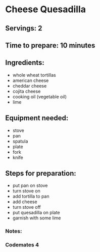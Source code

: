 # Cheese Quesadilla

## Servings: 2

## Time to prepare: 10 minutes

## Ingredients: 
- whole wheat tortillas
- american cheese
- cheddar cheese
- cojita cheese
- cooking oil (vegetable oil)
- lime


## Equipment needed:
- stove
- pan
- spatula
- plate
- fork
- knife


## Steps for preparation:
- put pan on stove
- turn stove on
- add tortilla to pan
- add cheese
- turn stove off
- put quesadilla on plate
- garnish with some lime



### Notes:



### Codemates 4
